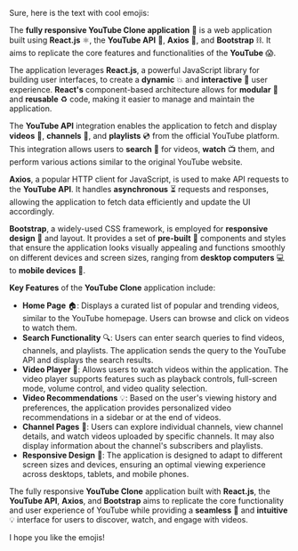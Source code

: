 Sure, here is the text with cool emojis:

The **fully responsive YouTube Clone application** 📡 is a web application built using **React.js** ⚛️, the **YouTube API** 🎥, **Axios** 🧲, and **Bootstrap** ⛓️. It aims to replicate the core features and functionalities of the **YouTube** 😱.

The application leverages **React.js**, a powerful JavaScript library for building user interfaces, to create a **dynamic** 💥 and **interactive** 🤩 user experience. **React's** component-based architecture allows for **modular** 🧱 and **reusable** ♻️ code, making it easier to manage and maintain the application.

The **YouTube API** integration enables the application to fetch and display **videos** 🎥, **channels** 📡, and **playlists** 💿 from the official YouTube platform. This integration allows users to **search** 🔎 for videos, **watch** 📺 them, and perform various actions similar to the original YouTube website.

**Axios**, a popular HTTP client for JavaScript, is used to make API requests to the **YouTube API**. It handles **asynchronous** ⏳ requests and responses, allowing the application to fetch data efficiently and update the UI accordingly.

**Bootstrap**, a widely-used CSS framework, is employed for **responsive design** 📱 and layout. It provides a set of **pre-built** 👷 components and styles that ensure the application looks visually appealing and functions smoothly on different devices and screen sizes, ranging from **desktop computers** 💻 to **mobile devices** 📱.

**Key Features** of the **YouTube Clone** application include:

* **Home Page** 🏠: Displays a curated list of popular and trending videos, similar to the YouTube homepage. Users can browse and click on videos to watch them.
* **Search Functionality** 🔍: Users can enter search queries to find videos, channels, and playlists. The application sends the query to the YouTube API and displays the search results.
* **Video Player** 🎥: Allows users to watch videos within the application. The video player supports features such as playback controls, full-screen mode, volume control, and video quality selection.
* **Video Recommendations** 💡: Based on the user's viewing history and preferences, the application provides personalized video recommendations in a sidebar or at the end of videos.
* **Channel Pages** 📡: Users can explore individual channels, view channel details, and watch videos uploaded by specific channels. It may also display information about the channel's subscribers and playlists.
* **Responsive Design** 📱: The application is designed to adapt to different screen sizes and devices, ensuring an optimal viewing experience across desktops, tablets, and mobile phones.

The fully responsive **YouTube Clone** application built with **React.js**, the **YouTube API**, **Axios**, and **Bootstrap** aims to replicate the core functionality and user experience of YouTube while providing a **seamless** 🧳 and **intuitive** 💡 interface for users to discover, watch, and engage with videos.

I hope you like the emojis!
